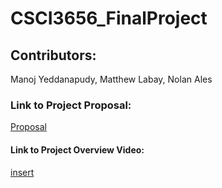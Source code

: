 # CSCI3656_FinalProject

## Contributors: 
Manoj Yeddanapudy, Matthew Labay, Nolan Ales

### Link to Project Proposal: 
[Proposal](https://docs.google.com/document/d/1j70vSKdYw3WiG-DKHieNjvpvh9BEpO4ytWMTUiovGHY/edit?usp=sharing)

#### Link to Project Overview Video: 
[insert](https://www.youtube.com/watch?v=ckPmKFjPigM)
